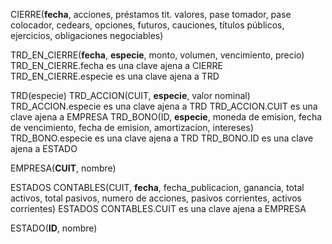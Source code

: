 
CIERRE(**fecha**, acciones, préstamos tit. valores, pase tomador, pase colocador, cedears, opciones, futuros, cauciones, títulos públicos, ejercicios, obligaciones negociables)

TRD_EN_CIERRE(**fecha**, **especie**, monto, volumen, vencimiento, precio)
TRD_EN_CIERRE.fecha es una clave ajena a CIERRE
TRD_EN_CIERRE.especie es una clave ajena a TRD

TRD(especie)
TRD_ACCION(CUIT, **especie**, valor nominal)
TRD_ACCION.especie es una clave ajena a TRD
TRD_ACCION.CUIT es una clave ajena a EMPRESA
TRD_BONO(ID, **especie**, moneda de emision, fecha de vencimiento, fecha de emision, amortizacion, intereses)
TRD_BONO.especie es una clave ajena a TRD
TRD_BONO.ID es una clave ajena a ESTADO

EMPRESA(**CUIT**, nombre)

ESTADOS CONTABLES(CUIT, **fecha**, fecha_publicacion, ganancia, total activos, total pasivos, numero de acciones, pasivos corrientes, activos corrientes)
ESTADOS CONTABLES.CUIT es una clave ajena a EMPRESA

ESTADO(**ID**, nombre)
